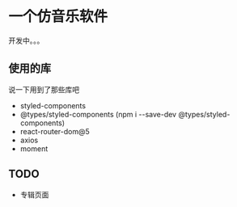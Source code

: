 # 一个仿音乐软件

开发中。。。

## 使用的库

说一下用到了那些库吧

- styled-components
- @types/styled-components (npm i --save-dev @types/styled-components)
- react-router-dom@5
- axios
- moment

## TODO
- 专辑页面